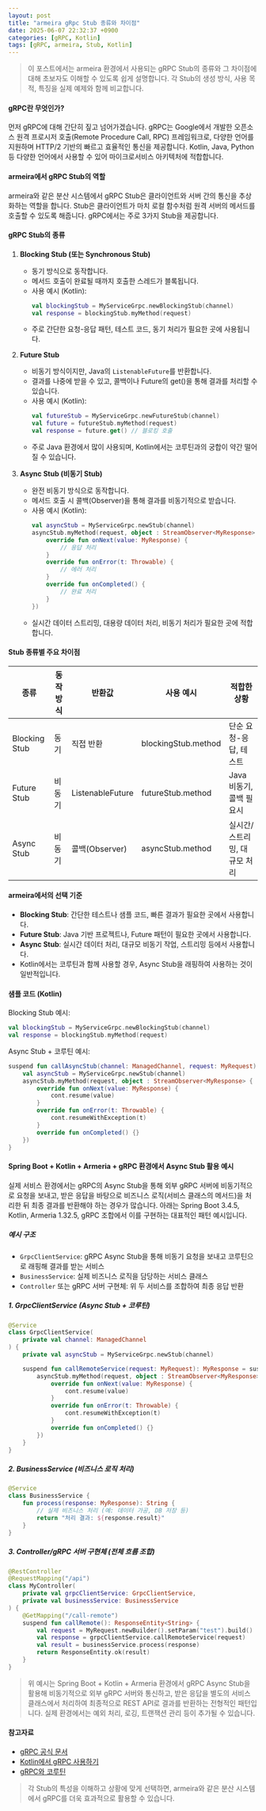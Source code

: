 ```yaml
---
layout: post
title: "armeira gRpc Stub 종류와 차이점"
date: 2025-06-07 22:32:37 +0900
categories: [gRPC, Kotlin]
tags: [gRPC, armeira, Stub, Kotlin]
---
```


> 이 포스트에서는 armeira 환경에서 사용되는 gRPC Stub의 종류와 그 차이점에 대해 초보자도 이해할 수 있도록 쉽게 설명합니다.
> 각 Stub의 생성 방식, 사용 목적, 특징을 실제 예제와 함께 비교합니다.

#### gRPC란 무엇인가?

먼저 gRPC에 대해 간단히 짚고 넘어가겠습니다. gRPC는 Google에서 개발한 오픈소스 원격 프로시저 호출(Remote Procedure Call, RPC) 프레임워크로, 다양한 언어를 지원하며 HTTP/2 기반의 빠르고 효율적인 통신을 제공합니다. Kotlin, Java, Python 등 다양한 언어에서 사용할 수 있어 마이크로서비스 아키텍처에 적합합니다.

#### armeira에서 gRPC Stub의 역할

armeira와 같은 분산 시스템에서 gRPC Stub은 클라이언트와 서버 간의 통신을 추상화하는 역할을 합니다. Stub은 클라이언트가 마치 로컬 함수처럼 원격 서버의 메서드를 호출할 수 있도록 해줍니다. gRPC에서는 주로 3가지 Stub을 제공합니다.

#### gRPC Stub의 종류

1. **Blocking Stub (또는 Synchronous Stub)**
    - 동기 방식으로 동작합니다.
    - 메서드 호출이 완료될 때까지 호출한 스레드가 블록됩니다.
    - 사용 예시 (Kotlin):
      ```kotlin
      val blockingStub = MyServiceGrpc.newBlockingStub(channel)
      val response = blockingStub.myMethod(request)
      ```
    - 주로 간단한 요청-응답 패턴, 테스트 코드, 동기 처리가 필요한 곳에 사용됩니다.

2. **Future Stub**
    - 비동기 방식이지만, Java의 `ListenableFuture`를 반환합니다.
    - 결과를 나중에 받을 수 있고, 콜백이나 Future의 get()을 통해 결과를 처리할 수 있습니다.
    - 사용 예시 (Kotlin):
      ```kotlin
      val futureStub = MyServiceGrpc.newFutureStub(channel)
      val future = futureStub.myMethod(request)
      val response = future.get() // 블로킹 호출
      ```
    - 주로 Java 환경에서 많이 사용되며, Kotlin에서는 코루틴과의 궁합이 약간 떨어질 수 있습니다.

3. **Async Stub (비동기 Stub)**
    - 완전 비동기 방식으로 동작합니다.
    - 메서드 호출 시 콜백(Observer)을 통해 결과를 비동기적으로 받습니다.
    - 사용 예시 (Kotlin):
      ```kotlin
      val asyncStub = MyServiceGrpc.newStub(channel)
      asyncStub.myMethod(request, object : StreamObserver<MyResponse> {
          override fun onNext(value: MyResponse) {
              // 응답 처리
          }
          override fun onError(t: Throwable) {
              // 에러 처리
          }
          override fun onCompleted() {
              // 완료 처리
          }
      })
      ```
    - 실시간 데이터 스트리밍, 대용량 데이터 처리, 비동기 처리가 필요한 곳에 적합합니다.

#### Stub 종류별 주요 차이점

| 종류            | 동작 방식 | 반환값            | 사용 예시           | 적합한 상황                |
|----------------|----------|------------------|---------------------|----------------------------|
| Blocking Stub  | 동기     | 직접 반환        | blockingStub.method | 단순 요청-응답, 테스트      |
| Future Stub    | 비동기   | ListenableFuture | futureStub.method   | Java 비동기, 콜백 필요시    |
| Async Stub     | 비동기   | 콜백(Observer)   | asyncStub.method    | 실시간/스트리밍, 대규모 처리|

#### armeira에서의 선택 기준

- **Blocking Stub**: 간단한 테스트나 샘플 코드, 빠른 결과가 필요한 곳에서 사용합니다.
- **Future Stub**: Java 기반 프로젝트나, Future 패턴이 필요한 곳에서 사용합니다.
- **Async Stub**: 실시간 데이터 처리, 대규모 비동기 작업, 스트리밍 등에서 사용합니다.
- Kotlin에서는 코루틴과 함께 사용할 경우, Async Stub을 래핑하여 사용하는 것이 일반적입니다.

#### 샘플 코드 (Kotlin)

Blocking Stub 예시:
```kotlin
val blockingStub = MyServiceGrpc.newBlockingStub(channel)
val response = blockingStub.myMethod(request)
```

Async Stub + 코루틴 예시:
```kotlin
suspend fun callAsyncStub(channel: ManagedChannel, request: MyRequest): MyResponse = suspendCoroutine { cont ->
    val asyncStub = MyServiceGrpc.newStub(channel)
    asyncStub.myMethod(request, object : StreamObserver<MyResponse> {
        override fun onNext(value: MyResponse) {
            cont.resume(value)
        }
        override fun onError(t: Throwable) {
            cont.resumeWithException(t)
        }
        override fun onCompleted() {}
    })
}
```

#### Spring Boot + Kotlin + Armeria + gRPC 환경에서 Async Stub 활용 예시

실제 서비스 환경에서는 gRPC의 Async Stub을 통해 외부 gRPC 서버에 비동기적으로 요청을 보내고, 받은 응답을 바탕으로 비즈니스 로직(서비스 클래스의 메서드)을 처리한 뒤 최종 결과를 반환해야 하는 경우가 많습니다. 아래는 Spring Boot 3.4.5, Kotlin, Armeria 1.32.5, gRPC 조합에서 이를 구현하는 대표적인 패턴 예시입니다.

##### 예시 구조
- `GrpcClientService`: gRPC Async Stub을 통해 비동기 요청을 보내고 코루틴으로 래핑해 결과를 받는 서비스
- `BusinessService`: 실제 비즈니스 로직을 담당하는 서비스 클래스
- `Controller` 또는 gRPC 서버 구현체: 위 두 서비스를 조합하여 최종 응답 반환

##### 1. GrpcClientService (Async Stub + 코루틴)
```kotlin
@Service
class GrpcClientService(
    private val channel: ManagedChannel
) {
    private val asyncStub = MyServiceGrpc.newStub(channel)

    suspend fun callRemoteService(request: MyRequest): MyResponse = suspendCoroutine { cont ->
        asyncStub.myMethod(request, object : StreamObserver<MyResponse> {
            override fun onNext(value: MyResponse) {
                cont.resume(value)
            }
            override fun onError(t: Throwable) {
                cont.resumeWithException(t)
            }
            override fun onCompleted() {}
        })
    }
}
```

##### 2. BusinessService (비즈니스 로직 처리)
```kotlin
@Service
class BusinessService {
    fun process(response: MyResponse): String {
        // 실제 비즈니스 처리 (예: 데이터 가공, DB 저장 등)
        return "처리 결과: ${response.result}"
    }
}
```

##### 3. Controller/gRPC 서버 구현체 (전체 흐름 조합)
```kotlin
@RestController
@RequestMapping("/api")
class MyController(
    private val grpcClientService: GrpcClientService,
    private val businessService: BusinessService
) {
    @GetMapping("/call-remote")
    suspend fun callRemote(): ResponseEntity<String> {
        val request = MyRequest.newBuilder().setParam("test").build()
        val response = grpcClientService.callRemoteService(request)
        val result = businessService.process(response)
        return ResponseEntity.ok(result)
    }
}
```

> 위 예시는 Spring Boot + Kotlin + Armeria 환경에서 gRPC Async Stub을 활용해 비동기적으로 외부 gRPC 서버와 통신하고, 받은 응답을 별도의 서비스 클래스에서 처리하여 최종적으로 REST API로 결과를 반환하는 전형적인 패턴입니다. 실제 환경에서는 예외 처리, 로깅, 트랜잭션 관리 등이 추가될 수 있습니다.

#### 참고자료
- [gRPC 공식 문서](https://grpc.io/docs/)
- [Kotlin에서 gRPC 사용하기](https://grpc.io/docs/languages/java/quickstart/)
- [gRPC와 코루틴](https://github.com/grpc/grpc-kotlin)

> 각 Stub의 특성을 이해하고 상황에 맞게 선택하면, armeira와 같은 분산 시스템에서 gRPC를 더욱 효과적으로 활용할 수 있습니다.
